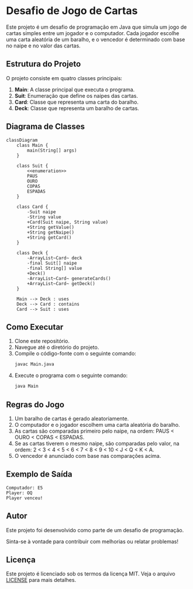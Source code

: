 # Desafio de Jogo de Cartas

Este projeto é um desafio de programação em Java que simula um jogo de cartas simples entre um jogador e o computador. Cada jogador escolhe uma carta aleatória de um baralho, e o vencedor é determinado com base no naipe e no valor das cartas.

## Estrutura do Projeto

O projeto consiste em quatro classes principais:

1. **Main**: A classe principal que executa o programa.
2. **Suit**: Enumeração que define os naipes das cartas.
3. **Card**: Classe que representa uma carta do baralho.
4. **Deck**: Classe que representa um baralho de cartas.

## Diagrama de Classes

```mermaid
classDiagram
    class Main {
        main(String[] args)
    }
    
    class Suit {
        <<enumeration>>
        PAUS
        OURO
        COPAS
        ESPADAS
    }
    
    class Card {
        -Suit naipe
        -String value
        +Card(Suit naipe, String value)
        +String getValue()
        +String getNaipe()
        +String getCard()
    }
    
    class Deck {
        -ArrayList~Card~ deck
        -final Suit[] naipe
        -final String[] value
        +Deck()
        -ArrayList~Card~ generateCards()
        +ArrayList~Card~ getDeck()
    }

    Main --> Deck : uses
    Deck --> Card : contains
    Card --> Suit : uses
```

## Como Executar

1. Clone este repositório.
2. Navegue até o diretório do projeto.
3. Compile o código-fonte com o seguinte comando:
    ```sh
    javac Main.java
    ```
4. Execute o programa com o seguinte comando:
    ```sh
    java Main
    ```

## Regras do Jogo

1. Um baralho de cartas é gerado aleatoriamente.
2. O computador e o jogador escolhem uma carta aleatória do baralho.
3. As cartas são comparadas primeiro pelo naipe, na ordem: PAUS < OURO < COPAS < ESPADAS.
4. Se as cartas tiverem o mesmo naipe, são comparadas pelo valor, na ordem: 2 < 3 < 4 < 5 < 6 < 7 < 8 < 9 < 10 < J < Q < K < A.
5. O vencedor é anunciado com base nas comparações acima.

## Exemplo de Saída

```plaintext
Computador: E5
Player: OQ
Player venceu!
```

## Autor

Este projeto foi desenvolvido como parte de um desafio de programação.

Sinta-se à vontade para contribuir com melhorias ou relatar problemas!

## Licença

Este projeto é licenciado sob os termos da licença MIT. Veja o arquivo [LICENSE](LICENSE) para mais detalhes.